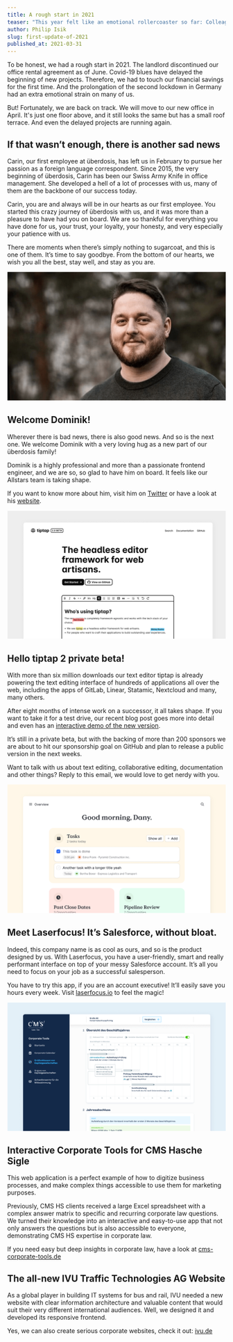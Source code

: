 ```yaml
---
title: A rough start in 2021
teaser: "This year felt like an emotional rollercoaster so far: Colleagues come and go, we’ve got a new office and a few exciting projects to show."
author: Philip Isik
slug: first-update-of-2021
published_at: 2021-03-31
---
```


To be honest, we had a rough start in 2021. The landlord discontinued our office rental agreement as of June. Covid-19 blues have delayed the beginning of new projects. Therefore, we had to touch our financial savings for the first time. And the prolongation of the second lockdown in Germany had an extra emotional strain on many of us.

But! Fortunately, we are back on track. We will move to our new office in April. It's just one floor above, and it still looks the same but has a small roof terrace. And even the delayed projects are running again.

## If that wasn’t enough, there is another sad news

Carin, our first employee at überdosis, has left us in February to pursue her passion as a foreign language correspondent. Since 2015, the very beginning of überdosis, Carin has been our Swiss Army Knife in office management. She developed a hell of a lot of processes with us, many of them are the backbone of our success today.

Carin, you are and always will be in our hearts as our first employee. You started this crazy journey of überdosis with us, and it was more than a pleasure to have had you on board. We are so thankful for everything you have done for us, your trust, your loyalty, your honesty, and very especially your patience with us.

There are moments when there’s simply nothing to sugarcoat, and this is one of them. It’s time to say goodbye. From the bottom of our hearts, we wish you all the best, stay well, and stay as you are.

![Dominik Biedebach](./dominik.png)

## Welcome Dominik!

Wherever there is bad news, there is also good news. And so is the next one. We welcome Dominik with a very loving hug as a new part of our überdosis family!

Dominik is a highly professional and more than a passionate frontend engineer, and we are so, so glad to have him on board. It feels like our Allstars team is taking shape.

If you want to know more about him, visit him on [Twitter](https://twitter.com/idocodeandstuff) or have a look at his [website](https://bdbch.com).

![tiptap 2 Demo Screenshot](./tiptap2.png)

## Hello tiptap 2 private beta!

With more than six million downloads our text editor tiptap is already powering the text editing interface of hundreds of applications all over the web, including the apps of GitLab, Linear, Statamic, Nextcloud and many, many others.

After eight months of intense work on a successor, it all takes shape. If you want to take it for a test drive, our recent blog post goes more into detail and even has an [interactive demo of the new version](/post/tiptap-2-0-beta/).

It’s still in a private beta, but with the backing of more than 200 sponsors we are about to hit our sponsorship goal on GitHub and plan to release a public version in the next weeks.

Want to talk with us about text editing, collaborative editing, documentation and other things? Reply to this email, we would love to get nerdy with you.

![Laserfocus Website Screenshot](./laserfocus.png)

## Meet Laserfocus! It’s Salesforce, without bloat.

Indeed, this company name is as cool as ours, and so is the product designed by us. With Laserfocus, you have a user-friendly, smart and really performant interface on top of your messy Salesforce account. It’s all you need to focus on your job as a successful salesperson.

You have to try this app, if you are an account executive! It’ll easily save you hours every week. Visit [laserfocus.io](https://www.laserfocus.io) to feel the magic!

![CMS HS Corporate Tools Screenshot](./cmshs-corporate-tools.png)

## Interactive Corporate Tools for CMS Hasche Sigle

This web application is a perfect example of how to digitize business processes, and make complex things accessible to use them for marketing purposes.

Previously, CMS HS clients received a large Excel spreadsheet with a complex answer matrix to specific and recurring corporate law questions. We turned their knowledge into an interactive and easy-to-use app that not only answers the questions but is also accessible to everyone, demonstrating CMS HS expertise in corporate law.

If you need easy but deep insights in corporate law, have a look at [cms-corporate-tools.de](https://cms-corporate-tools.de)

## The all-new IVU Traffic Technologies AG Website

As a global player in building IT systems for bus and rail, IVU needed a new website with clear information architecture and valuable content that would suit their very different international audiences. Well, we designed it and developed its responsive frontend.

Yes, we can also create serious corporate websites, check it out: [ivu.de](https://www.ivu.de)